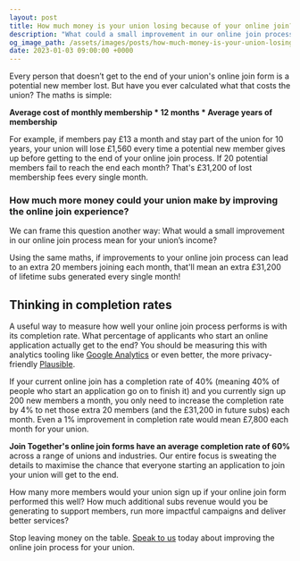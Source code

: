 ```yaml
---
layout: post
title: How much money is your union losing because of your online join?
description: "What could a small improvement in our online join process mean for your union's income?"
og_image_path: /assets/images/posts/how-much-money-is-your-union-losing-social.jpg
date: 2023-01-03 09:00:00 +0000
---
```


Every person that doesn’t get to the end of your union's online join form is a potential new member lost. But have you ever calculated what that costs the union? The maths is simple:

**Average cost of monthly membership * 12 months * Average years of membership**

For example, if members pay £13 a month and stay part of the union for 10 years, your union will lose £1,560 every time a potential new member gives up before getting to the end of your online join process. If 20 potential members fail to reach the end each month? That's £31,200 of lost membership fees every single month.

### How much more money could your union make by improving the online join experience?

We can frame this question another way: What would a small improvement in our online join process mean for your union’s income?

Using the same maths, if improvements to your online join process can lead to an extra 20 members joining each month, that'll mean an extra £31,200 of lifetime subs generated every single month!

## Thinking in completion rates

A useful way to measure how well your online join process performs is with its completion rate. What percentage of applicants who start an online application actually get to the end? You should be measuring this with analytics tooling like [Google Analytics](https://analytics.google.com) or even better, the more privacy-friendly [Plausible](https://plausible.io).

If your current online join has a completion rate of 40% (meaning 40% of people who start an application go on to finish it) and you currently sign up 200 new members a month, you only need to increase the completion rate by 4% to net those extra 20 members (and the £31,200 in future subs) each month. Even a 1% improvement in completion rate would mean £7,800 each month for your union.

**Join Together's online join forms have an average completion rate of 60%** across a range of unions and industries. Our entire focus is sweating the details to maximise the chance that everyone starting an application to join your union will get to the end.

How many more members would your union sign up if your online join form performed this well? How much additional subs revenue would you be generating to support members, run more impactful campaigns and deliver better services?

Stop leaving money on the table. [Speak to us](https://calendly.com/join-together/hello) today about improving the online join process for your union.
